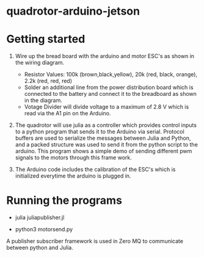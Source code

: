 # quadrotor-arduino-jetson

# Getting started 

1. Wire up the bread board with the arduino and motor ESC's as shown in the wiring diagram. 
   - Resistor Values: 100k (brown,black,yellow), 20k (red, black, orange), 2.2k (red, red, red)
   - Solder an additional line from the power distribution board which is connected to the battery and connect it to the breadboard as shown in the diagram. 
   - Votage Divider will divide voltage to a maximum of 2.8 V which is read via the A1 pin on the Arduino. 

2. The quadrotor will use julia as a controller which provides control inputs to a python program that sends it to the Arduino via serial. Protocol buffers are used to serialize the messages between Julia and Python, and a packed structure was used to send it from the python script to the arduino. This program shows a simple demo of sending different pwm signals to the motors through this frame work. 

3. The Arduino code includes the calibration of the ESC's which is initialized everytime the arduino is plugged in. 

# Running the programs

- julia juliapublisher.jl

- python3 motorsend.py

A publisher subscriber framework is used in Zero MQ to communicate between python and Julia. 

